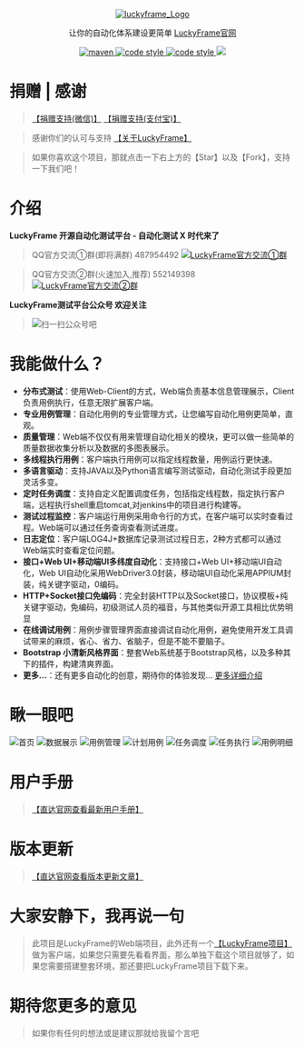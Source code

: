 <p align="center">
  <a href="http://www.luckyframe.cn">
   <img alt="luckyframe_Logo" src="https://gitee.com/uploads/images/2018/0109/092746_9f6c55ac_1215415.png">
  </a>
</p>

<p align="center">
  让你的自动化体系建设更简单    
  <a href="http://www.luckyframe.cn">
    LuckyFrame官网
  </a>
</p>
 
<p align="center">
  <a href="#">
   <img alt="maven" src="https://img.shields.io/maven-central/v/org.apache.maven/apache-maven.svg">
  </a>
  <a href="#">
   <img alt="code style" src="https://img.shields.io/badge/%20LICENSE-AGPL--3.0-blue.svg">
  </a>
  <a href="#">
   <img alt="code style" src="https://img.shields.io/badge/BUILD-PASSING-green.svg">
  </a>
  <a href="http://git.oschina.net/seagull1985/LuckyFrameWeb/releases">
   <img src="https://img.shields.io/badge/LuckyFrame-V3.3 releases-green.svg" >
  </a>
</p>

# 捐赠 | 感谢
> [【捐赠支持(微信)】](https://git.oschina.net/uploads/images/2017/0913/175706_f58b543b_1215415.jpeg)  [【捐赠支持(支付宝)】](https://git.oschina.net/uploads/images/2017/0913/175750_e96add72_1215415.jpeg)

> 感谢你们的认可与支持    [【关于LuckyFrame】](http://www.luckyframe.cn/page/aboutme.html)

> 如果你喜欢这个项目，那就点击一下右上方的【Star】以及【Fork】，支持一下我们吧！

# 介绍

**LuckyFrame 开源自动化测试平台 - 自动化测试 X 时代来了**
> QQ官方交流①群(即将满群) 487954492 <a target="_blank" href="https://qm.qq.com/cgi-bin/qm/qr?k=WXalHSZwm5LotDLOyBMDJ8Y8AihyrSgJ&jump_from=webapi"><img border="0" src="//pub.idqqimg.com/wpa/images/group.png" alt="LuckyFrame官方交流①群" title="LuckyFrame官方交流①群"></a>

> QQ官方交流②群(火速加入,推荐) 552149398 <a target="_blank" href="https://qm.qq.com/cgi-bin/qm/qr?k=iQQnUSj952rB3b-3qeRCi3vugVoJ0XLK&jump_from=webapi"><img border="0" src="//pub.idqqimg.com/wpa/images/group.png" alt="LuckyFrame官方交流②群" title="LuckyFrame官方交流②群"></a>
 
**LuckyFrame测试平台公众号  欢迎关注**
> <img alt="扫一扫公众号吧" src="https://gitee.com/uploads/images/2018/0108/100931_2a461a5d_1215415.jpeg">

# 我能做什么？

- **分布式测试**：使用Web-Client的方式，Web端负责基本信息管理展示，Client负责用例执行，任意无限扩展客户端。
- **专业用例管理**：自动化用例的专业管理方式，让您编写自动化用例更简单，直观。
- **质量管理**：Web端不仅仅有用来管理自动化相关的模块，更可以做一些简单的质量数据收集分析以及数据的多图表展示。
- **多线程执行用例**：客户端执行用例可以指定线程数量，用例运行更快速。
- **多语言驱动**：支持JAVA以及Python语言编写测试驱动，自动化测试手段更加灵活多变。
- **定时任务调度**：支持自定义配置调度任务，包括指定线程数，指定执行客户端，远程执行shell重启tomcat,对jenkins中的项目进行构建等。
- **测试过程监控**：客户端运行用例采用命令行的方式，在客户端可以实时查看过程。Web端可以通过任务查询查看测试进度。
- **日志定位**：客户端LOG4J+数据库记录测试过程日志，2种方式都可以通过Web端实时查看定位问题。
- **接口+Web UI+移动端UI多纬度自动化**：支持接口+Web UI+移动端UI自动化，Web UI自动化采用WebDriver3.0封装，移动端UI自动化采用APPIUM封装，纯关键字驱动，0编码。
- **HTTP+Socket接口免编码**：完全封装HTTP以及Socket接口，协议模板+纯关键字驱动，免编码，初级测试人员的福音，与其他类似开源工具相比优势明显
- **在线调试用例**：用例步骤管理界面直接调试自动化用例，避免使用开发工具调试带来的麻烦，省心、省力、省脑子，但是不能不要脑子。
- **Bootstrap 小清新风格界面**：整套Web系统基于Bootstrap风格，以及多种其下的插件，构建清爽界面。
- **更多...**：还有更多自动化的创意，期待你的体验发现...       <a href="https://git.oschina.net/seagull1985/LuckyFrameWeb/wikis/pages?title=项目介绍&parent=项目信息">更多详细介绍</a>

# 瞅一眼吧

![首页](https://images.gitee.com/uploads/images/2019/0611/173415_00d4017e_1215415.png "首页.png")
![数据展示](https://images.gitee.com/uploads/images/2019/0611/173438_76b3d394_1215415.jpeg "数据展示.jpg")
![用例管理](https://images.gitee.com/uploads/images/2019/0611/173454_0201b647_1215415.jpeg "用例管理.jpg")
![计划用例](https://images.gitee.com/uploads/images/2019/0611/173512_d09b21a8_1215415.jpeg "计划用例.jpg")
![任务调度](https://images.gitee.com/uploads/images/2019/0611/173536_36d4b1d9_1215415.jpeg "任务调度.jpg")
![任务执行](https://images.gitee.com/uploads/images/2019/0611/173555_74ee4629_1215415.jpeg "任务执行.jpg")
![用例明细](https://images.gitee.com/uploads/images/2019/0611/173617_f3c5e38d_1215415.jpeg "用例明细.jpg")

# 用户手册
> [【直达官网查看最新用户手册】](http://www.luckyframe.cn/book/yhsc/syschyy-24.html)

# 版本更新
> [【直达官网查看版本更新文章】](http://www.luckyframe.cn/dynamic.html)

# 大家安静下，我再说一句
> 此项目是LuckyFrame的Web端项目，此外还有一个[【LuckyFrame项目】](https://gitee.com/seagull1985/LuckyFrameClient)做为客户端，如果您只需要先看看界面，那么单独下载这个项目就够了，如果您需要搭建整套环境，那还要把LuckyFrame项目下载下来。

# 期待您更多的意见

> 如果你有任何的想法或是建议那就给我留个言吧